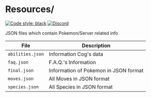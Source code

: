 # Resources/

[![Code style: black](https://img.shields.io/badge/code%20style-black-000000.svg?style=for-the-badge)](https://github.com/psf/black)
[![Discord](https://img.shields.io/discord/719343092963999804?color=%235865F2&label=Server&logo=discord&logoColor=white&style=for-the-badge)](https://discord.gg/CENcTvnarE)

JSON files which contain Pokemon/Server related info

| File             | Description                           |
| ---------------- | ------------------------------------- |
| `abilities.json` | Information Cog's data                |
| `faq.json`       | F.A.Q.'s Information                  |
| `final.json`     | Information of Pokemon in JSON format |
| `moves.json`     | All Moves in JSON format              |
| `species.json`   | All Species in JSON format            |
